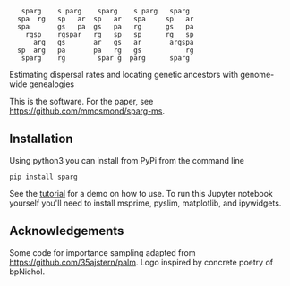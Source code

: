 ```
   sparg    s parg    sparg    s parg   sparg 
  spa  rg   sp   ar  sp   ar   spa     sp   ar
  spa       gs   pa  gs   pa   rg      gs   pa
    rgsp    rgspar   rg   sp   sp      rg   sp
      arg   gs       ar   gs   ar       argspa
  sp  arg   pa       pa   rg   gs           rg
   sparg    rg        spar g  parg      sparg
```

Estimating dispersal rates and locating genetic ancestors with genome-wide genealogies

This is the software. For the paper, see https://github.com/mmosmond/sparg-ms.

## Installation

Using python3 you can install from PyPi from the command line

```
pip install sparg
```

See the [tutorial](https://github.com/mmosmond/sparg/blob/main/tutorial/tutorial.ipynb) for a demo on how to use. To run this Jupyter notebook yourself you'll need to install msprime, pyslim, matplotlib, and ipywidgets.

## Acknowledgements
Some code for importance sampling adapted from https://github.com/35ajstern/palm.
Logo inspired by concrete poetry of bpNichol.
